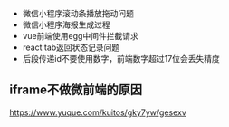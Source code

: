 - 微信小程序滚动条播放拖动问题
- 微信小程序海报生成过程
- vue前端使用egg中间件拦截请求
- react tab返回状态记录问题
- 后段传递id不要使用数字，前端数字超过17位会丢失精度

## iframe不做微前端的原因
https://www.yuque.com/kuitos/gky7yw/gesexv